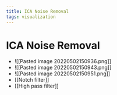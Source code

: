 ```yaml
---
title: ICA Noise Removal
tags: visualization
---
```


# ICA Noise Removal
- ![[Pasted image 20220502150936.png]]
- ![[Pasted image 20220502150943.png]]
- ![[Pasted image 20220502150951.png]]
- [[Notch filter]]
- [[High pass filter]]




































